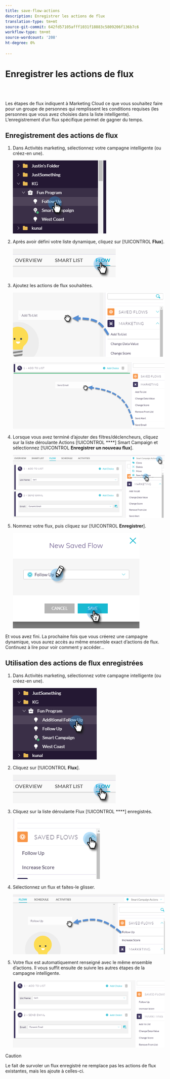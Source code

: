 ```yaml
---
title: save-flow-actions
description: Enregistrer les actions de flux
translation-type: tm+mt
source-git-commit: 642fd57105afff1031f18883c5809206f136b7c6
workflow-type: tm+mt
source-wordcount: '208'
ht-degree: 0%

---
```



# Enregistrer les actions de flux

<br> 

Les étapes de flux indiquent à Marketing Cloud ce que vous souhaitez faire pour un groupe de personnes qui remplissent les conditions requises (les personnes que vous avez choisies dans la liste intelligente). L’enregistrement d’un flux spécifique permet de gagner du temps.

## Enregistrement des actions de flux

1. Dans Activités marketing, sélectionnez votre campagne intelligente (ou créez-en une).

   ![Image un](/help/sky/assets/smart-lists-and-static-lists/save-flow-actions/save-flow-actions-1.png)

1. Après avoir défini votre liste dynamique, cliquez sur [!UICONTROL **Flux**].

   ![Image 2](/help/sky/assets/smart-lists-and-static-lists/save-flow-actions/save-flow-actions-2.png)

1. Ajoutez les actions de flux souhaitées.

   ![Image trois](/help/sky/assets/smart-lists-and-static-lists/save-flow-actions/save-flow-actions-3.png)

   ![Image 4](/help/sky/assets/smart-lists-and-static-lists/save-flow-actions/save-flow-actions-4.png)

1. Lorsque vous avez terminé d’ajouter des filtres/déclencheurs, cliquez sur la liste déroulante Actions [!UICONTROL ****] Smart Campaign et sélectionnez [!UICONTROL **Enregistrer un nouveau flux**].

   ![Image 5](/help/sky/assets/smart-lists-and-static-lists/save-flow-actions/save-flow-actions-5.png)

1. Nommez votre flux, puis cliquez sur [!UICONTROL **Enregistrer**].

   ![Image six](/help/sky/assets/smart-lists-and-static-lists/save-flow-actions/save-flow-actions-6.png)

Et vous avez fini. La prochaine fois que vous créerez une campagne dynamique, vous aurez accès au même ensemble exact d’actions de flux. Continuez à lire pour voir comment y accéder...

## Utilisation des actions de flux enregistrées

1. Dans Activités marketing, sélectionnez votre campagne intelligente (ou créez-en une).

   ![Image sept](/help/sky/assets/smart-lists-and-static-lists/save-flow-actions/save-flow-actions-7.png)

1. Cliquez sur [!UICONTROL **Flux**].

   ![Image huit](/help/sky/assets/smart-lists-and-static-lists/save-flow-actions/save-flow-actions-8.png)

1. Cliquez sur la liste déroulante Flux [!UICONTROL ****] enregistrés.

   ![Image neuf](/help/sky/assets/smart-lists-and-static-lists/save-flow-actions/save-flow-actions-9.png)

1. Sélectionnez un flux et faites-le glisser.

   ![Image dix](/help/sky/assets/smart-lists-and-static-lists/save-flow-actions/save-flow-actions-10.png)

1. Votre flux est automatiquement renseigné avec le même ensemble d’actions. Il vous suffit ensuite de suivre les autres étapes de la campagne intelligente.

   ![Image onze](/help/sky/assets/smart-lists-and-static-lists/save-flow-actions/save-flow-actions-11.png)

>[!CAUTION]
>
>Le fait de survoler un flux enregistré ne remplace pas les actions de flux existantes, mais les ajoute à celles-ci.
